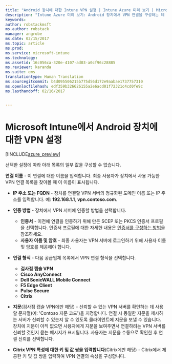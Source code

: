```yaml
---
title: "Android 장치에 대한 Intune VPN 설정 | Intune Azure 미리 보기 | Microsoft Docs"
description: "Intune Azure 미리 보기: Android 장치에서 VPN 연결을 구성하는 데 사용할 수 있는 Intune 설정을 알아봅니다."
keywords: 
author: robstackmsft
ms.author: robstack
manager: angrobe
ms.date: 02/15/2017
ms.topic: article
ms.prod: 
ms.service: microsoft-intune
ms.technology: 
ms.assetid: 16c056ca-320e-4107-ad03-a0cf96c28885
ms.reviewer: karanda
ms.suite: ems
translationtype: Human Translation
ms.sourcegitcommit: b4d095506215b775d56d172e9aabae1737757310
ms.openlocfilehash: edf359b326626155a2e6acd01f72321c4cd0fe9c
ms.lasthandoff: 02/16/2017


---
```


# <a name="vpn-settings-for-android-devices-in-microsoft-intune"></a>Microsoft Intune에서 Android 장치에 대한 VPN 설정

[!INCLUDE[azure_preview](../includes/azure_preview.md)]

선택한 설정에 따라 아래 목록의 일부 값을 구성할 수 없습니다.

**연결 이름** - 이 연결에 대한 이름을 입력합니다. 최종 사용자가 장치에서 사용 가능한 VPN 연결 목록을 찾아볼 때 이 이름이 표시됩니다.
- **IP 주소 또는 FQDN** - 장치를 연결할 VPN 서버의 정규화된 도메인 이름 또는 IP 주소를 입력합니다. 예: **192.168.1.1**, **vpn.contoso.com**.
- **인증 방법** - 장치에서 VPN 서버에 인증할 방법을 선택합니다.
    - **인증서** - 이전에 연결을 인증하기 위해 만든 SCEP 또는 PKCS 인증서 프로필을 선택합니다. 인증서 프로필에 대한 자세한 내용은 [인증서를 구성하는 방법](how-to-configure-certificates.md)을 참조하세요.
    - **사용자 이름 및 암호** - 최종 사용자는 VPN 서버에 로그인하기 위해 사용자 이름 및 암호를 제공해야 합니다.
- **연결 형식** - 다음 공급업체 목록에서 VPN 연결 형식을 선택합니다.
    - **검사점 캡슐 VPN**
    - **Cisco AnyConnect**
    - **Dell SonicWALL Mobile Connect**
    - **F5 Edge Client**
    - **Pulse Secure**
    - **Citrix**

- **지문**(검사점 캡슐 VPN에만 해당) - 신뢰할 수 있는 VPN 서버를 확인하는 데 사용할 문자열(예: 'Contoso 지문 코드')을 지정합니다. 연결 시 동일한 지문을 제시하는 서버가 신뢰할 수 있는지 알 수 있도록 클라이언트에 지문을 보낼 수 있습니다. 장치에 지문이 아직 없으면 사용자에게 지문을 보여주면서 연결하려는 VPN 서버를 신뢰할 것인지 묻는 메시지가 표시됩니다. 사용자는 지문을 수동으로 확인한 후 연결 신뢰를 선택합니다.
- **Citrix VPN 특성에 대한 키 및 값 쌍을 입력합니다**(Citrix에만 해당) - Citrix에서 제공한 키 및 값 쌍을 입력하여 VPN 연결의 속성을 구성합니다.

